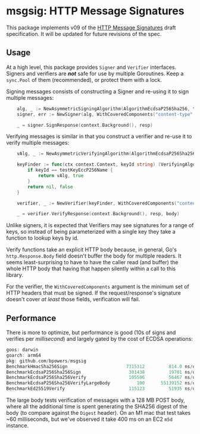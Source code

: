 msgsig: HTTP Message Signatures
===============================

This package implements v09 of the [HTTP Message Signatures](https://httpwg.org/http-extensions/draft-ietf-httpbis-message-signatures.html) draft specification.
It will be updated for future revisions of the spec.

Usage
-----

At a high level, this package provides `Signer` and `Verifier` interfaces.  Signers and verifiers are **_not_** safe for use by multiple Goroutines.  Keep a `sync.Pool` of them (recommended), or protect them with a lock.

Signing messages consists of constructing a Signer and re-using it to sign multiple messages:

```go
	alg, _ := NewAsymmetricSigningAlgorithm(AlgorithmEcdsaP256Sha256, testKeyEccP256Private, testKeyEccP256Name)
	signer, err := NewSigner(alg, WithCoveredComponents("content-type", "digest", "content-length"))

	_ = signer.SignResponse(context.Background(), resp)
```

Verifying messages is similar in that you construct a verifier and re-use it to verify multiple messages:

```go
	vAlg, _ := NewAsymmetricVerifyingAlgorithm(AlgorithmEcdsaP256Sha256, testKeyEccP256Public, testKeyEccP256Name)

	keyFinder := func(ctx context.Context, keyId string) (VerifyingAlgorithm, bool) {
		if keyId == testKeyEccP256Name {
			return vAlg, true
		}
		return nil, false
	}

	verifier, _ := NewVerifier(keyFinder, WithCoveredComponents("content-type", "digest", "content-length"))

	_ = verifier.VerifyResponse(context.Background(), resp, body)
```
Unlike signers, it is expected that Verifiers may see signatures for a range of keys, so instead of being parameterized with a single key they take a function to lookup keys by id. 

Verify functions take an explicit HTTP body because, in general, Go's `http.Response.Body` field doesn't buffer the body for multiple readers.
It seems least-surprising to have to have the caller read (and buffer) the whole HTTP body that having that happen silently within a call to this library.

For the verifier, the `WithCoveredComponents` argument is the minimum set of HTTP headers that must be signed.
If the request/response's signature doesn't cover _at least_ those fields, verification will fail.

## Performance

There is more to optimize, but performance is good (10s of signs and verifies per _millisecond_) and largely gated by the cost of ECDSA operations:

```go
goos: darwin
goarch: arm64
pkg: github.com/bpowers/msgsig
BenchmarkHmacSha256Sign                 	 7315312	     814.0 ns/op	     256 B/op	       7 allocs/op
BenchmarkEcdsaP256Sha256Sign            	  301438	     19701 ns/op	    2808 B/op	      38 allocs/op
BenchmarkEcdsaP256Sha256Verify          	  105506	     56467 ns/op	    1464 B/op	      27 allocs/op
BenchmarkEcdsaP256Sha256VerifyLargeBody 	     100	  55139152 ns/op	    1818 B/op	      27 allocs/op
BenchmarkEd25519Verify                  	  115123	     51935 ns/op	     312 B/op	       6 allocs/op
```

The large body tests verification of messages with a 128 MB POST body, where all the additional time is spent generating the SHA256 digest of the body (to compare against the `Digest` header).
On an M1 mac that test takes ~60 milliseconds, but we've observed it take 400 ms on an EC2 `m5d` instance.